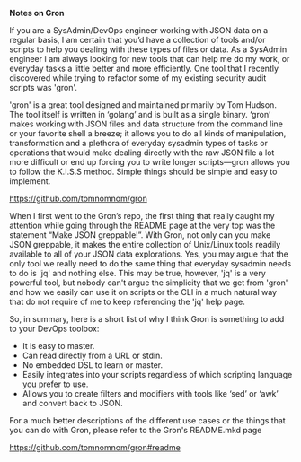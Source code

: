**Notes on Gron** 

 If you are a SysAdmin/DevOps engineer working with JSON data on a regular basis, I am certain that you’d have a collection of tools and/or scripts to help you dealing with these types of files or data.  As a SysAdmin engineer I am always looking for new tools that can help me do my work, or everyday tasks a little better and more efficiently. One tool that I recently discovered while trying to refactor some of my existing security audit scripts was 'gron'.   

 'gron' is a great tool designed and maintained primarily by Tom Hudson.  The tool itself is written in ‘golang’ and is built as a single binary.  ‘gron’ makes working with JSON files and data structure from the command line or your favorite shell a breeze; it allows you to do all kinds of manipulation, transformation and a plethora of everyday sysadmin types of tasks or operations that would make dealing directly with the raw JSON file a lot more difficult or end up forcing you to write longer scripts—gron allows you to follow the K.I.S.S method.  Simple things should be simple and easy to implement.  

 https://github.com/tomnomnom/gron 

 When I first went to the Gron’s repo, the first thing that really caught my attention while going through the README page at the very top was the statement “Make JSON greppable!”.   With Gron, not only can you make JSON greppable, it makes the entire collection of Unix/Linux tools readily available to all of your JSON data explorations.  Yes, you may argue that the only tool we really need to do the same thing that everyday sysadmin needs to do is 'jq' and nothing else.   This may be true,  however, 'jq' is a very powerful tool,  but nobody can't argue the simplicity that we get from 'gron' and how we easily can use it on scripts or the CLI in a much natural way that do not require of me to keep referencing the 'jq' help page.  

So, in summary, here is a short list of why I think Gron is something to add to your DevOps toolbox: 

* It is easy to master. 
* Can read directly from a URL or stdin. 
* No embedded DSL to learn or master. 
* Easily integrates into your scripts regardless of which scripting language you prefer to use. 
* Allows you to create filters and modifiers with tools like ‘sed’ or ‘awk’ and convert back to JSON. 

  

For a much better descriptions of the different use cases or the things that you can do with Gron, please refer to the Gron's README.mkd page 

https://github.com/tomnomnom/gron#readme 

 
